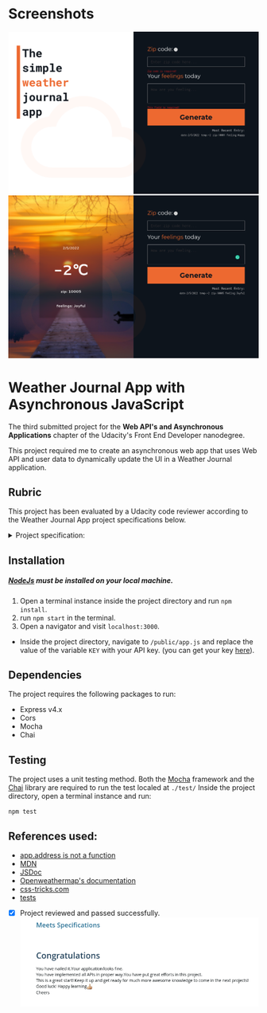 # Screenshots

![alt text](repo_images/weather_screenshot01.png)
![alt text](repo_images/weather_screenshot02.png.png)

# Weather Journal App with Asynchronous JavaScript

The third submitted project for the **Web API's and Asynchronous Applications**
chapter of the Udacity's Front End Developer nanodegree.

This project required me to create an asynchronous web app that uses Web API
and user data to dynamically update the UI in a Weather Journal application.

## Rubric

This project has been evaluated by a Udacity code reviewer according to the Weather Journal App project specifications below.

<details>
<summary>Project specification:</summary>
<img src="repo_images/weatherApp-specifications.png"/>
</details>

## Installation

##### [NodeJs](https://nodejs.org/en/) must be installed on your local machine.

1. Open a terminal instance inside the project directory and run `npm install`.
2. run `npm start` in the terminal.
3. Open a navigator and visit `localhost:3000`.

- Inside the project directory, navigate to `/public/app.js` and replace the value of the variable `KEY` with your API key. (you can get your key [here](https://home.openweathermap.org/)).

## Dependencies

The project requires the following packages to run:

- Express v4.x
- Cors
- Mocha
- Chai

## Testing

The project uses a unit testing method.
Both the [Mocha](https://mochajs.org/) framework and the [Chai](https://www.chaijs.com/) library are required to run the test localed at `./test/`
Inside the project directory, open a terminal instance and run:

```
npm test
```

## References used:

- [app.address is not a function](https://stackoverflow.com/questions/33986863/mocha-api-testing-getting-typeerror-app-address-is-not-a-function)
- [MDN](https://developer.mozilla.org)
- [JSDoc](https://jsdoc.app/)
- [Openweathermap's documentation](https://openweathermap.org/current#data)
- [css-tricks.com](https://css-tricks.com/almanac/properties/b/backdrop-filter/)
- [tests](https://www.chaijs.com/guide/styles/)

- [x] Project reviewed and passed successfully.
      ![alt text](repo_images/review.png)
